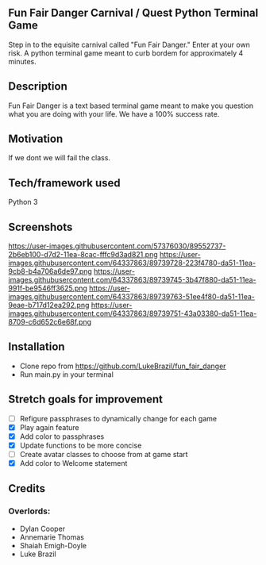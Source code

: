 ## Fun Fair Danger Carnival / Quest Python Terminal Game
Step in to the equisite carnival called "Fun Fair Danger." Enter at your own risk. A python terminal game meant to curb bordem for approximately 4 minutes.
## Description
Fun Fair Danger is a text based terminal game meant to make you question what you are doing with your life. We have a 100% success rate. 

## Motivation
If we dont we will fail the class.

## Tech/framework used
Python 3

## Screenshots
https://user-images.githubusercontent.com/57376030/89552737-2b6eb100-d7d2-11ea-8cac-fffc9d3ad821.png
https://user-images.githubusercontent.com/64337863/89739728-223f4780-da51-11ea-9cb8-b4a706a6de97.png
https://user-images.githubusercontent.com/64337863/89739745-3b47f880-da51-11ea-991f-be9546ff3625.png
https://user-images.githubusercontent.com/64337863/89739763-51ee4f80-da51-11ea-9eae-b717d12ea292.png
https://user-images.githubusercontent.com/64337863/89739751-43a03380-da51-11ea-8709-c6d652c6e68f.png

## Installation
* Clone repo from https://github.com/LukeBrazil/fun_fair_danger
* Run main.py in your terminal

## Stretch goals for improvement
- [ ] Refigure passphrases to dynamically change for each game
- [x] Play again feature
- [x] Add color to passphrases
- [x] Update functions to be more concise
- [ ] Create avatar classes to choose from at game start 
- [x] Add color to Welcome statement

## Credits
### Overlords:
* Dylan Cooper
* Annemarie Thomas
* Shaiah Emigh-Doyle
* Luke Brazil

